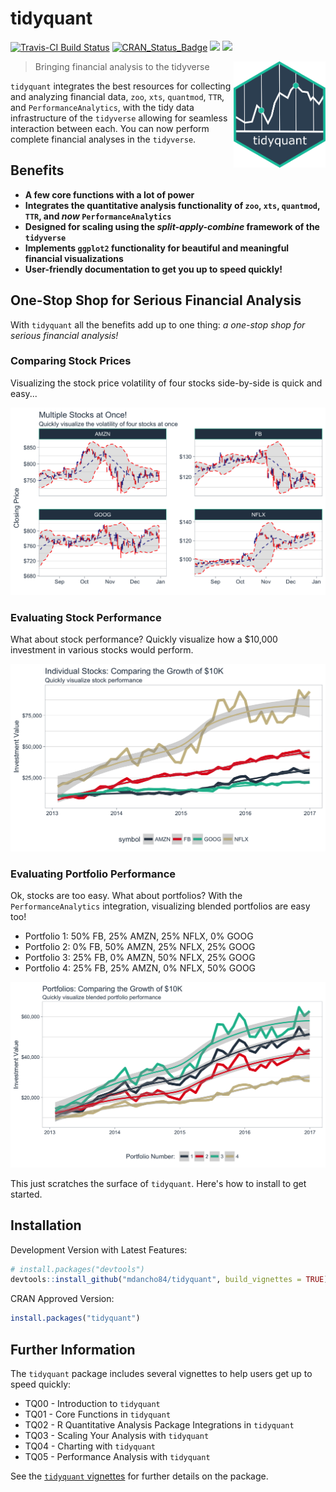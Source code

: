 
<!-- README.md is generated from README.Rmd. Please edit that file -->
tidyquant
=========

[![Travis-CI Build Status](https://travis-ci.org/mdancho84/tidyquant.svg?branch=master)](https://travis-ci.org/mdancho84/tidyquant) [![CRAN\_Status\_Badge](http://www.r-pkg.org/badges/version/tidyquant)](https://cran.r-project.org/package=tidyquant) ![](http://cranlogs.r-pkg.org/badges/tidyquant?color=brightgreen) ![](http://cranlogs.r-pkg.org/badges/grand-total/tidyquant?color=brightgreen)

<img src="img/tidyquant-logo.png" width="147" height="170" align="right" />

> Bringing financial analysis to the tidyverse

`tidyquant` integrates the best resources for collecting and analyzing financial data, `zoo`, `xts`, `quantmod`, `TTR`, and `PerformanceAnalytics`, with the tidy data infrastructure of the `tidyverse` allowing for seamless interaction between each. You can now perform complete financial analyses in the `tidyverse`.

Benefits
--------

-   **A few core functions with a lot of power**
-   **Integrates the quantitative analysis functionality of `zoo`, `xts`, `quantmod`, `TTR`, and *now* `PerformanceAnalytics`**
-   **Designed for scaling using the *split-apply-combine* framework of the `tidyverse`**
-   **Implements `ggplot2` functionality for beautiful and meaningful financial visualizations**
-   **User-friendly documentation to get you up to speed quickly!**

One-Stop Shop for Serious Financial Analysis
--------------------------------------------

With `tidyquant` all the benefits add up to one thing: *a one-stop shop for serious financial analysis!*

### Comparing Stock Prices

Visualizing the stock price volatility of four stocks side-by-side is quick and easy...

![Volatility of Multiple Stocks](img/sample_img_1_volatility.png)

### Evaluating Stock Performance

What about stock performance? Quickly visualize how a $10,000 investment in various stocks would perform.

![Investment Performance of Multiple Stocks](img/sample_img_2_stock_returns.png)

### Evaluating Portfolio Performance

Ok, stocks are too easy. What about portfolios? With the `PerformanceAnalytics` integration, visualizing blended portfolios are easy too!

-   Portfolio 1: 50% FB, 25% AMZN, 25% NFLX, 0% GOOG
-   Portfolio 2: 0% FB, 50% AMZN, 25% NFLX, 25% GOOG
-   Portfolio 3: 25% FB, 0% AMZN, 50% NFLX, 25% GOOG
-   Portfolio 4: 25% FB, 25% AMZN, 0% NFLX, 50% GOOG

![Investment Performance of Multiple Portfolios](img/sample_img_3_portfolio_returns.png)

This just scratches the surface of `tidyquant`. Here's how to install to get started.

Installation
------------

Development Version with Latest Features:

``` r
# install.packages("devtools")
devtools::install_github("mdancho84/tidyquant", build_vignettes = TRUE)
```

CRAN Approved Version:

``` r
install.packages("tidyquant")
```

Further Information
-------------------

The `tidyquant` package includes several vignettes to help users get up to speed quickly:

-   TQ00 - Introduction to `tidyquant`
-   TQ01 - Core Functions in `tidyquant`
-   TQ02 - R Quantitative Analysis Package Integrations in `tidyquant`
-   TQ03 - Scaling Your Analysis with `tidyquant`
-   TQ04 - Charting with `tidyquant`
-   TQ05 - Performance Analysis with `tidyquant`

See the [`tidyquant` vignettes](https://cran.r-project.org/package=tidyquant) for further details on the package.
